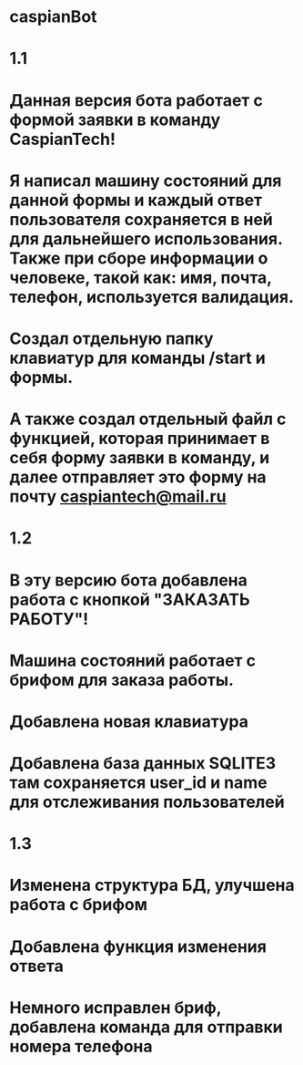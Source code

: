 # caspianBot

# 1.1
# Данная версия бота работает с формой заявки в команду CaspianTech!
# Я написал машину состояний для данной формы и каждый ответ пользователя сохраняется в ней для дальнейшего использования. Также при сборе информации о человеке, такой как: имя, почта, телефон, используется валидация.
# Создал отдельную папку клавиатур для команды /start и формы.
# А также создал отдельный файл с функцией, которая принимает в себя форму заявки в команду, и далее отправляет это форму на почту caspiantech@mail.ru

# 1.2
# В эту версию бота добавлена работа с кнопкой "ЗАКАЗАТЬ РАБОТУ"!
# Машина состояний работает с брифом для заказа работы.
# Добавлена новая клавиатура
# Добавлена база данных SQLITE3 там сохраняется user_id и name для отслеживания пользователей

# 1.3
# Изменена структура БД, улучшена работа с брифом
# Добавлена функция изменения ответа 
# Немного исправлен бриф, добавлена команда для отправки номера телефона
